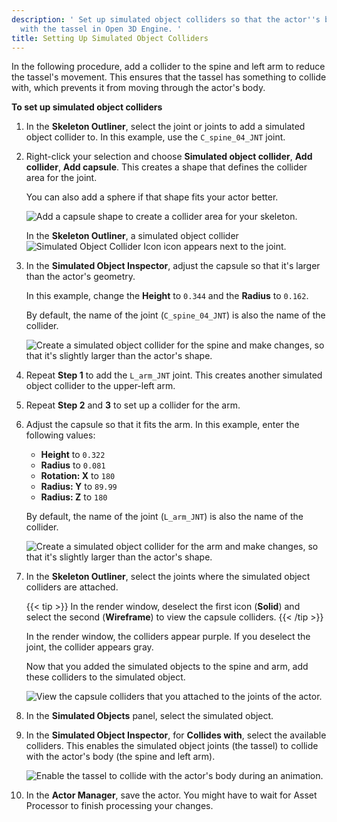 ```yaml
---
description: ' Set up simulated object colliders so that the actor''s body interacts
  with the tassel in Open 3D Engine. '
title: Setting Up Simulated Object Colliders
---
```


 In the following procedure, add a collider to the spine and left arm to reduce the tassel's movement. This ensures that the tassel has something to collide with, which prevents it from moving through the actor's body.

**To set up simulated object colliders**

1. In the **Skeleton Outliner**, select the joint or joints to add a simulated object collider to. In this example, use the `C_spine_04_JNT` joint.

1. Right-click your selection and choose **Simulated object collider**, **Add collider**, **Add capsule**. This creates a shape that defines the collider area for the joint.

    You can also add a sphere if that shape fits your actor better.

    ![Add a capsule shape to create a collider area for your skeleton.](/images/user-guide/actor-animation/simulated-objects-14.png)

    In the **Skeleton Outliner**, a simulated object collider ![Simulated Object Collider Icon](/images/user-guide/actor-animation/simulated-objects-20.png) icon appears next to the joint.

1. In the **Simulated Object Inspector**, adjust the capsule so that it's larger than the actor's geometry.

    In this example, change the **Height** to `0.344` and the **Radius** to `0.162`.

    By default, the name of the joint \(`C_spine_04_JNT`\) is also the name of the collider.

    ![Create a simulated object collider for the spine and make changes, so that it's slightly larger than the actor's shape.](/images/user-guide/actor-animation/simulated-objects-15.png)

1. Repeat **Step 1** to add the `L_arm_JNT` joint. This creates another simulated object collider to the upper-left arm.

1. Repeat **Step 2** and **3** to set up a collider for the arm.

1. Adjust the capsule so that it fits the arm. In this example, enter the following values:
    + **Height** to `0.322`
    + **Radius** to `0.081`
    + **Rotation: X** to `180`
    + **Radius: Y** to `89.99`
    + **Radius: Z** to `180`

    By default, the name of the joint \(`L_arm_JNT`\) is also the name of the collider.

    ![Create a simulated object collider for the arm and make changes, so that it's slightly larger than the actor's shape.](/images/user-guide/actor-animation/simulated-objects-16.png)

1.  In the **Skeleton Outliner**, select the joints where the simulated object colliders are attached.

    {{< tip >}}
In the render window, deselect the first icon (**Solid**) and select the second (**Wireframe**) to view the capsule colliders.
    {{< /tip >}}

    In the render window, the colliders appear purple. If you deselect the joint, the collider appears gray.

    Now that you added the simulated objects to the spine and arm, add these colliders to the simulated object.

    ![View the capsule colliders that you attached to the joints of the actor.](/images/user-guide/actor-animation/simulated-objects-17.png)

1. In the **Simulated Objects** panel, select the simulated object.

1. In the **Simulated Object Inspector**, for **Collides with**, select the available colliders. This enables the simulated object joints (the tassel) to collide with the actor's body (the spine and left arm).

    ![Enable the tassel to collide with the actor's body during an animation.](/images/user-guide/actor-animation/simulated-objects-18.gif)

1. In the **Actor Manager**, save the actor. You might have to wait for Asset Processor to finish processing your changes.

